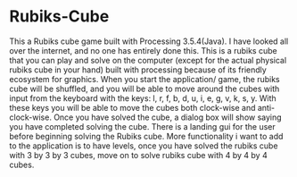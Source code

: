 # Rubiks-Cube

This a Rubiks cube game built with Processing 3.5.4(Java). I have looked all over the internet, and no one has entirely done this. This is a rubiks cube that you can play and solve on the computer (except for the actual physical rubiks cube in your hand) built with processing because of its friendly ecosystem for graphics. When you start the application/ game, the rubiks cube will be shuffled, and you will be able to move around the cubes with input from the keyboard with the keys: l, r, f, b, d, u, i, e, g, v, k, s, y. With these keys you will be able to move the cubes both clock-wise and anti-clock-wise. Once you have solved the cube, a dialog box will show saying you have completed solving the cube. There is a landing gui for the user before beginning solving the Rubiks cube. More functionality i want to add to the application is to have levels, once you have solved the rubiks cube with 3 by 3 by 3 cubes, move on to solve rubiks cube with 4 by 4 by 4 cubes.
